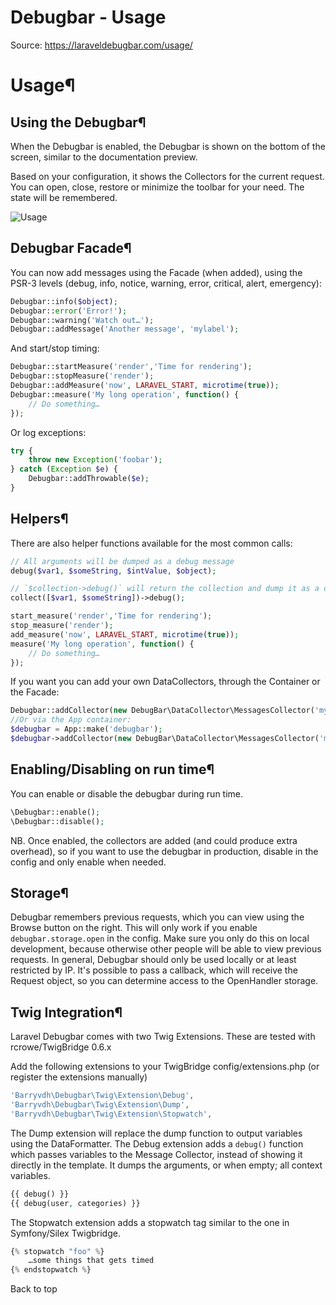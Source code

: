 # Debugbar - Usage

Source: https://laraveldebugbar.com/usage/

Usage¶
======

Using the Debugbar¶
-------------------

When the Debugbar is enabled, the Debugbar is shown on the bottom of the screen, similar to the documentation preview.

Based on your configuration, it shows the Collectors for the current request. You can open, close, restore or minimize the toolbar for your need. The state will be remembered.

![Usage](../img/debugbar.gif)

Debugbar Facade¶
----------------

You can now add messages using the Facade (when added), using the PSR-3 levels (debug, info, notice, warning, error, critical, alert, emergency):

```php
Debugbar::info($object);
Debugbar::error('Error!');
Debugbar::warning('Watch out…');
Debugbar::addMessage('Another message', 'mylabel');

```
And start/stop timing:

```php
Debugbar::startMeasure('render','Time for rendering');
Debugbar::stopMeasure('render');
Debugbar::addMeasure('now', LARAVEL_START, microtime(true));
Debugbar::measure('My long operation', function() {
    // Do something…
});

```
Or log exceptions:

```php
try {
    throw new Exception('foobar');
} catch (Exception $e) {
    Debugbar::addThrowable($e);
}

```
Helpers¶
--------

There are also helper functions available for the most common calls:

```php
// All arguments will be dumped as a debug message
debug($var1, $someString, $intValue, $object);

// `$collection->debug()` will return the collection and dump it as a debug message. Like `$collection->dump()`
collect([$var1, $someString])->debug();

start_measure('render','Time for rendering');
stop_measure('render');
add_measure('now', LARAVEL_START, microtime(true));
measure('My long operation', function() {
    // Do something…
});

```
If you want you can add your own DataCollectors, through the Container or the Facade:

```php
Debugbar::addCollector(new DebugBar\DataCollector\MessagesCollector('my_messages'));
//Or via the App container:
$debugbar = App::make('debugbar');
$debugbar->addCollector(new DebugBar\DataCollector\MessagesCollector('my_messages'));

```
Enabling/Disabling on run time¶
-------------------------------

You can enable or disable the debugbar during run time.

```php
\Debugbar::enable();
\Debugbar::disable();

```
NB. Once enabled, the collectors are added (and could produce extra overhead), so if you want to use the debugbar in production, disable in the config and only enable when needed.

Storage¶
--------

Debugbar remembers previous requests, which you can view using the Browse button on the right. This will only work if you enable `debugbar.storage.open` in the config.
Make sure you only do this on local development, because otherwise other people will be able to view previous requests.
In general, Debugbar should only be used locally or at least restricted by IP.
It's possible to pass a callback, which will receive the Request object, so you can determine access to the OpenHandler storage.

Twig Integration¶
-----------------

Laravel Debugbar comes with two Twig Extensions. These are tested with rcrowe/TwigBridge 0.6.x

Add the following extensions to your TwigBridge config/extensions.php (or register the extensions manually)

```php
'Barryvdh\Debugbar\Twig\Extension\Debug',
'Barryvdh\Debugbar\Twig\Extension\Dump',
'Barryvdh\Debugbar\Twig\Extension\Stopwatch',

```
The Dump extension will replace the dump function to output variables using the DataFormatter. The Debug extension adds a `debug()` function which passes variables to the Message Collector,
instead of showing it directly in the template. It dumps the arguments, or when empty; all context variables.

```php
{{ debug() }}
{{ debug(user, categories) }}

```
The Stopwatch extension adds a stopwatch tag similar to the one in Symfony/Silex Twigbridge.

```php
{% stopwatch "foo" %}
    …some things that gets timed
{% endstopwatch %}

```
Back to top